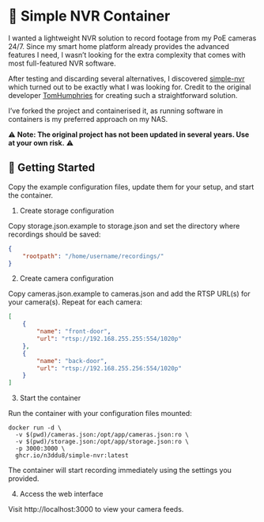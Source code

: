 # 🎥 Simple NVR Container

I wanted a lightweight NVR solution to record footage from my PoE cameras 24/7. Since my smart home platform already provides the advanced features I need, I wasn’t looking for the extra complexity that comes with most full-featured NVR software.

After testing and discarding several alternatives, I discovered [simple-nvr](https://github.com/TomHumphries/simple-nvr) which turned out to be exactly what I was looking for. Credit to the original developer [TomHumphries](https://github.com/TomHumphries) for creating such a straightforward solution.

I’ve forked the project and containerised it, as running software in containers is my preferred approach on my NAS.

⚠️ **Note: The original project has not been updated in several years. Use at your own risk.** ⚠️

## 🚀 Getting Started
Copy the example configuration files, update them for your setup, and start the container.

1. Create storage configuration

Copy storage.json.example to storage.json and set the directory where recordings should be saved:
```json
{
    "rootpath": "/home/username/recordings/"
}
```

2. Create camera configuration

Copy cameras.json.example to cameras.json and add the RTSP URL(s) for your camera(s). Repeat for each camera:
```json
[
    {
        "name": "front-door",
        "url": "rtsp://192.168.255.255:554/1020p"
    },
    {
        "name": "back-door",
        "url": "rtsp://192.168.255.256:554/1020p"
    }
]
```

3. Start the container

Run the container with your configuration files mounted:
```shell
docker run -d \
  -v $(pwd)/cameras.json:/opt/app/cameras.json:ro \
  -v $(pwd)/storage.json:/opt/app/storage.json:ro \
  -p 3000:3000 \
  ghcr.io/n3ddu8/simple-nvr:latest
```

The container will start recording immediately using the settings you provided.

4. Access the web interface

Visit http://localhost:3000 to view your camera feeds.

